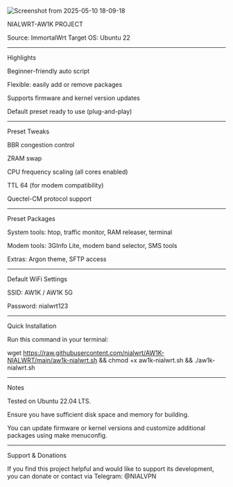 ![Screenshot from 2025-05-10 18-09-18](https://github.com/user-attachments/assets/815a731d-5891-4cbb-a056-ccac53c3d85b)

NIALWRT-AW1K PROJECT

Source: ImmortalWrt
Target OS: Ubuntu 22


---

Highlights

Beginner-friendly auto script

Flexible: easily add or remove packages

Supports firmware and kernel version updates

Default preset ready to use (plug-and-play)



---

Preset Tweaks

BBR congestion control

ZRAM swap

CPU frequency scaling (all cores enabled)

TTL 64 (for modem compatibility)

Quectel-CM protocol support



---

Preset Packages

System tools: htop, traffic monitor, RAM releaser, terminal

Modem tools: 3GInfo Lite, modem band selector, SMS tools

Extras: Argon theme, SFTP access



---

Default WiFi Settings

SSID: AW1K / AW1K 5G

Password: nialwrt123



---

Quick Installation

Run this command in your terminal:

wget https://raw.githubusercontent.com/nialwrt/AW1K-NIALWRT/main/aw1k-nialwrt.sh && chmod +x aw1k-nialwrt.sh && ./aw1k-nialwrt.sh


---

Notes

Tested on Ubuntu 22.04 LTS.

Ensure you have sufficient disk space and memory for building.

You can update firmware or kernel versions and customize additional packages using make menuconfig.



---

Support & Donations

If you find this project helpful and would like to support its development, you can donate or contact via Telegram: @NIALVPN

